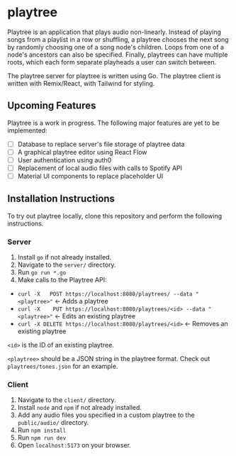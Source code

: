 # playtree

Playtree is an application that plays audio non-linearly. Instead of playing songs from a playlist in a row or shuffling, a playtree chooses the next song by randomly choosing one of a song node's children. Loops from one of a node's ancestors can also be specified. Finally, playtrees can have multiple roots, which each form separate playheads a user can switch between.

The playtree server for playtree is written using Go. The playtree client is written with Remix/React, with Tailwind for styling.

## Upcoming Features
Playtree is a work in progress. The following major features are yet to be implemented:
  - [ ] Database to replace server's file storage of playtree data
  - [ ] A graphical playtree editor using React Flow
  - [ ] User authentication using auth0
  - [ ] Replacement of local audio files with calls to Spotify API
  - [ ] Material UI components to replace placeholder UI

## Installation Instructions
To try out playtree locally, clone this repository and perform the following instructions.

### Server
1. Install `go` if not already installed.
2. Navigate to the `server/` directory.
3. Run `go run *.go`
4. Make calls to the Playtree API:
  - `curl -X   POST https://localhost:8080/playtrees/ --data "<playtree>"` <- Adds a playtree
  - `curl -X    PUT https://localhost:8080/playtrees/<id> --data "<playtree>"` <- Edits an existing playtree
  - `curl -X DELETE https://localhost:8080/playtrees/<id>` <- Removes an existing playtree
  
  `<id>` is the ID of an existing playtree.
  
  `<playtree>` should be a JSON string in the playtree format.
  Check out `playtrees/tones.json` for an example.

### Client
1. Navigate to the `client/` directory.
2. Install `node` and `npm` if not already installed.
3. Add any audio files you specified in a custom playtree to the `public/audio/` directory.
4. Run `npm install`
5. Run `npm run dev`
6. Open `localhost:5173` on your browser.
